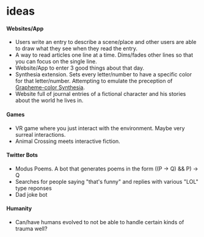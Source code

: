 # ideas

#### Websites/App
* Users write an entry to describe a scene/place and other users are able to draw what they see when they read the entry.
* A way to read articles one line at a time. Dims/fades other lines so that you can focus on the single line.
* Website/App to enter 3 good things about that day. 
* Synthesia extension. Sets every letter/number to have a specific color for that letter/number. Attempting to emulate the preception of [Grapheme-color Synthesia](https://en.wikipedia.org/wiki/Grapheme_%E2%86%92_color_synesthesia). 
* Website full of journal entries of a fictional character and his stories about the world he lives in.

#### Games
* VR game where you just interact with the environment. Maybe very surreal interactions.
* Animal Crossing meets interactive fiction.
 
#### Twitter Bots
* Modus Poems. A bot that generates poems in the form ((P -> Q) && P) -> Q
* Searches for people saying "that's funny" and replies with various "LOL" type reponses
* Dad joke bot

#### Humanity
* Can/have humans evolved to not be able to handle certain kinds of trauma well?

